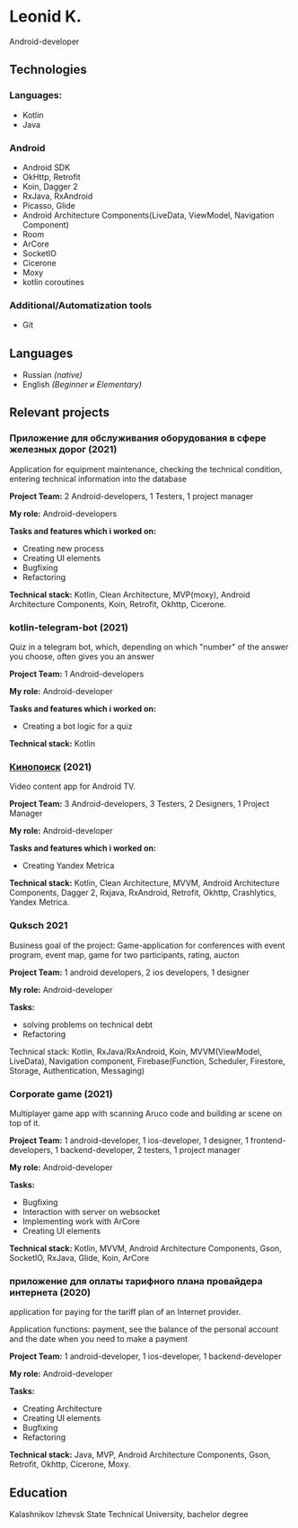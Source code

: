# Leonid K.

Android-developer

## Technologies


### Languages: 

* Kotlin
* Java

### Android

* Android SDK
* OkHttp, Retrofit
* Koin, Dagger 2
* RxJava, RxAndroid
* Picasso, Glide
* Android Architecture Components(LiveData, ViewModel, Navigation Component)
* Room
* ArCore
* SocketIO
* Cicerone
* Moxy
* kotlin coroutines

### Additional/Automatization tools

* Git

## Languages

* Russian _(native)_
* English _(Beginner и Elementary)_


## Relevant projects

### Приложение для обслуживания оборудования в сфере железных дорог (2021)

Application for equipment maintenance, checking the technical condition, entering technical information into the database

**Project Team:**
2 Android-developers, 1 Testers, 1 project manager

**My role:**
Android-developers

**Tasks and features which i worked on:**
- Creating new process
- Creating UI elements
- Bugfixing
- Refactoring

**Technical stack:**
Kotlin, Clean Architecture, MVP(moxy), Android Architecture Components, Koin, Retrofit, Okhttp, Cicerone.

###  kotlin-telegram-bot (2021)
Quiz in a telegram bot, which, depending on which "number" of the answer
you choose, often gives you an answer

**Project Team:**
1 Android-developers

**My role:**
Android-developer

**Tasks and features which i worked on:**
- Creating a bot logic for a quiz 

**Technical stack:**
Kotlin

### [Кинопоиск](https://play.google.com/store/apps/details?id=ru.kinopoisk.tv) (2021)
Video content app for Android TV.

**Project Team:**
3 Android-developers, 3 Testers, 2 Designers, 1 Project Manager

**My role:**
Android-developer

**Tasks and features which i worked on:**
- Creating Yandex Metrica

**Technical stack:**
Kotlin, Clean Architecture, MVVM, Android Architecture Components, Dagger 2, Rxjava, RxAndroid, Retrofit, Okhttp, Crashlytics, Yandex Metrica.

### Quksch 2021
Business goal of the project:
Game-application for conferences with event program, event map, game for two participants, rating, aucton

**Project Team:**
1 android developers, 2 ios developers, 1 designer

**My role:**
Android-developer

**Tasks:**
- solving problems on technical debt
- Refactoring

Technical stack:
Kotlin, RxJava/RxAndroid, Koin, MVVM(ViewModel, LiveData), Navigation component, Firebase(Function, Scheduler, Firestore, Storage, Authentication, Messaging)

### Сorporate game (2021)
Multiplayer game app with scanning Aruco code and building ar scene on top of it.

**Project Team:**
1 android-developer, 1 ios-developer, 1 designer, 1 frontend-developers, 1 backend-developer, 2 testers, 1 project manager

**My role:**
Android-developer

**Tasks:**
- Bugfixing
- Interaction with server on websocket
- Implementing work with ArCore
- Creating UI elements

**Technical stack:**
Kotlin, MVVM, Android Architecture Components, Gson, SocketIO, RxJava, Glide, Koin, ArCore

### приложение для оплаты тарифного плана провайдера интернета (2020)
application for paying for the tariff plan of an Internet provider.

Application functions: payment, see the balance of the personal account and the date when you need to make a payment

**Project Team:**
1 android-developer, 1 ios-developer, 1 backend-developer

**My role:**
Android-developer

**Tasks:**
- Creating Architecture
- Creating UI elements
- Bugfixing
- Refactoring

**Technical stack:**
Java, MVP, Android Architecture Components, Gson, Retrofit, Okhttp, Cicerone, Moxy.


## Education

Kalashnikov Izhevsk State Technical University, bachelor degree
